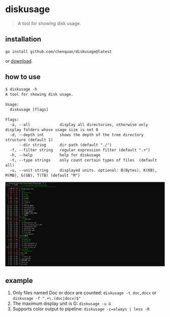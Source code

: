# diskusage

> A tool for showing disk usage.

## installation

```shell
go install github.com/chenquan/diskusage@latest
```
or [download](https://github.com/chenquan/diskusage/releases).

## how to use

```
$ diskusage -h
A tool for showing disk usage.

Usage:
  diskusage [flags]

Flags:
  -a, --all             display all directories, otherwise only display folders whose usage size is not 0
  -d, --depth int       shows the depth of the tree directory structure (default 1)
      --dir string      dir path (default "./")
  -f, --filter string   regular expression filter (default ".+")
  -h, --help            help for diskusage
  -t, --type strings    only count certain types of files  (default all)
  -u, --unit string     displayed units. optional: B(Bytes), K(KB), M(MB), G(GB), T(TB) (default "M")
```

![](image/cmd.png)

## example
1. Only files named Doc or docx are counted: `diskusage -t doc,docx` or `diskusage -f ".+\.(doc|docx)$"`
2. The maximum display unit is G: `diskusage -u G`
3. Supports color output to pipeline: `diskusage -c=always | less -R`
